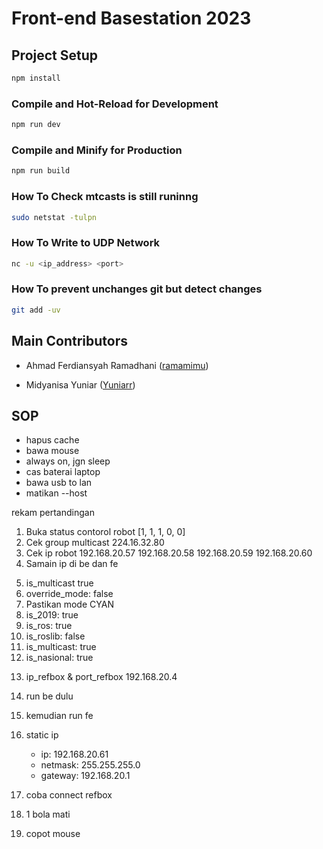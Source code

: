# Front-end Basestation 2023

## Project Setup

```sh
npm install
```

### Compile and Hot-Reload for Development

```sh
npm run dev
```

### Compile and Minify for Production

```sh
npm run build
```

### How To Check mtcasts is still runinng

```sh
sudo netstat -tulpn
```

### How To Write to UDP Network

```sh
nc -u <ip_address> <port>
```

### How To prevent unchanges git but detect changes

```sh
git add -uv
```

## Main Contributors

- Ahmad Ferdiansyah Ramadhani ([ramamimu](https://github.com/ramamimu))

- Midyanisa Yuniar ([Yuniarr](https://github.com/Yuniarrr))

## SOP

- hapus cache
- bawa mouse
- always on, jgn sleep
- cas baterai laptop
- bawa usb to lan
- matikan --host

rekam pertandingan

1. Buka status contorol robot [1, 1, 1, 0, 0]
2. Cek group multicast
   224.16.32.80
3. Cek ip robot
   192.168.20.57
   192.168.20.58
   192.168.20.59
   192.168.20.60
4. Samain ip di be dan fe
<!-- setup.json -->
5. is_multicast true
6. override_mode: false
7. Pastikan mode
   CYAN
8. is_2019: true
9. is_ros: true
10. is_roslib: false
11. is_multicast: true
12. is_nasional: true

<!-- refbox -->

13. ip_refbox & port_refbox
    192.168.20.4

<!-- ketika main -->

14. run be dulu
15. kemudian run fe

16. static ip
    - ip: 192.168.20.61
    - netmask: 255.255.255.0
    - gateway: 192.168.20.1
17. coba connect refbox
18. 1 bola mati
19. copot mouse
